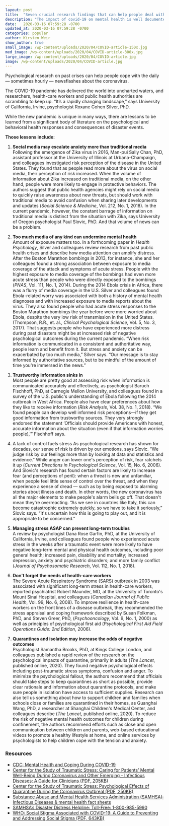 ```yaml
---
layout: post
title:  "Seven crucial research findings that can help people deal with COVID-19"
description: "The impact of covid-19 on mental health is well documented. Let's deal with it better."
date:   2020-03-16 07:59:28 -0700
updated_at: 2020-03-16 07:59:28 -0700
categories: popular
author: Kirsten Weir
show_author: true
small_image: /wp-content/uploads/2020/04/COVID-article-150x.jpg
med_image: /wp-content/uploads/2020/04/COVID-article-300x.jpg
large_image: /wp-content/uploads/2020/04/COVID-article.jpg
image: /wp-content/uploads/2020/04/COVID-article.jpg
---
```


Psychological research on past crises can help people cope with the daily — sometimes hourly — newsflashes about the coronavirus.

The COVID-19 pandemic has delivered the world into uncharted waters, and researchers, health-care workers and public health authorities are scrambling to keep up. “It’s a rapidly changing landscape,” says University of California, Irvine, psychologist Roxane Cohen Silver, PhD.

While the new pandemic is unique in many ways, there are lessons to be learned from a significant body of literature on the psychological and behavioral health responses and consequences of disaster events.

**Those lessons include:**

1. **Social media may escalate anxiety more than traditional media**<br>
Following the emergence of Zika virus in 2016, Man-pui Sally Chan, PhD, assistant professor at the University of Illinois at Urbana-Champaign, and colleagues investigated risk perception of the disease in the United States. They found that as people read more about the virus on social media, their perception of risk increased. When the volume of information about Zika increased on traditional media, on the other hand, people were more likely to engage in protective behaviors.
The authors suggest that public health agencies might rely on social media to quickly raise awareness about new threats, but should work with traditional media to avoid confusion when sharing later developments and updates (*Social Science & Medicine*, Vol. 212, No. 1, 2018). In the current pandemic, however, the constant barrage of information on traditional media is distinct from the situation with Zika, says University of Oregon psychologist Paul Slovic, PhD. And that volume of news can be a problem.


2. **Too much media of any kind can undermine mental health**<br>
Amount of exposure matters too. In a forthcoming paper in *Health Psychology*, Silver and colleagues review research from past public health crises and describe how media attention can amplify distress. After the Boston Marathon bombings in 2013, for instance, she and her colleagues found a strong association between exposure to media coverage of the attack and symptoms of acute stress. People with the highest exposure to media coverage of the bombings had even more acute stress than people who were directly exposed to the bombings (*PNAS*, Vol. 111, No. 1, 2014).
During the 2014 Ebola crisis in Africa, there was a flurry of media coverage in the U.S. Silver and colleagues found Ebola-related worry was associated with both a history of mental health diagnoses and with increased exposure to media reports about the virus. They also found people who had acute stress responses to the Boston Marathon bombings the year before were more worried about Ebola, despite the very low risk of transmission in the United States. (Thompson, R.R., et. al., *Clinical Psychological Science*, Vol. 5, No. 3, 2017). That suggests people who have experienced more distress during past disasters might be at increased risk of negative psychological outcomes during the current pandemic.
“When risk information is communicated in a consistent and authoritative way, people learn and benefit from it. But stress and anxiety can be exacerbated by too much media,” Silver says. “Our message is to stay informed by authoritative sources, but to be mindful of the amount of time you're immersed in the news.”

3. **Trustworthy information sinks in**<br>
Most people are pretty good at assessing risk when information is communicated accurately and effectively, as psychologist Baruch Fischhoff, PhD, at Carnegie Mellon University, and colleagues found in a survey of the U.S. public's understanding of Ebola following the 2014 outbreak in West Africa. People also have clear preferences about how they like to receive information (*Risk Analysis*, Vol. 38, No. 1, 2018).
“We found people can develop well informed risk perceptions—if they get good information from trustworthy sources. They very strongly endorsed the statement ‘Officials should provide Americans with honest, accurate information about the situation (even if that information worries people),'” Fischhoff says.

4. A lack of control fuels stress
As psychological research has shown for decades, our sense of risk is driven by our emotions, says Slovic. “We judge risk by our feelings more than by looking at data and statistics and evidence.”
While anger can lower one's perception of risk, fear ratchets it up (*Current Directions in Psychological Science*, Vol. 15, No. 6, 2006). And Slovic's research has found certain factors are likely to increase fear (and perceptions of peril): when a threat is new and unfamiliar, when people feel little sense of control over the threat, and when they experience a sense of dread — such as by being exposed to alarming stories about illness and death.
In other words, the new coronavirus has all the major elements to make people's alarm bells go off.
That doesn't mean they're overreacting. “As we see in countries like Italy, this can become catastrophic extremely quickly, so we have to take it seriously,” Slovic says. “It's uncertain how this is going to play out, and it is appropriate to be concerned.”

5. **Managing stress ASAP can prevent long-term troubles**<br>
A review by psychologist Dana Rose Garfin, PhD, at the University of California, Irvine, and colleagues found people who experienced acute stress in the weeks after a traumatic event were more likely to have negative long-term mental and physical health outcomes, including poor general health; increased pain, disability and mortality; increased depression, anxiety and psychiatric disorders; and more family conflict (*Journal of Psychosomatic Research*, Vol. 112, No. 1, 2018).

6. **Don't forget the needs of health-care workers**<br>
The Severe Acute Respiratory Syndrome (SARS) outbreak in 2003 was associated with significant long-term stress in health-care workers, reported psychiatrist Robert Maunder, MD, at the University of Toronto's Mount Sinai Hospital, and colleagues (*Canadian Journal of Public Health*, Vol. 99, No. 6, 2008). To improve resilience in health-care workers on the front lines of a disease outbreak, they recommended the stress appraisal and coping framework described by Susan Folkman, PhD, and Steven Greer, PhD, (*Psychooncology*, Vol. 9, No. 1, 2000) as well as principles of psychological first aid (*Psychological First Aid Field Operations Guide: 2nd Edition*, 2006).

7. **Quarantines and isolation may increase the odds of negative outcomes**<br>
Psychologist Samantha Brooks, PhD, at Kings College London, and colleagues published a rapid review of the research on the psychological impacts of quarantine, primarily in adults (*The Lancet*, published online, 2020). They found negative psychological effects including post-traumatic stress symptoms, confusion and anger. To minimize the psychological fallout, the authors recommend that officials should take steps to keep quarantines as short as possible, provide clear rationale and information about quarantine protocols, and make sure people in isolation have access to sufficient supplies.
Research can also tell us something about how to support children and families when schools close or families are quarantined in their homes, as Guanghai Wang, PhD, a researcher at Shanghai Children's Medical Center, and colleagues describe (*The Lancet*, published online, 2020). To reduce the risk of negative mental health outcomes for children during confinement, the authors recommend efforts such as close and open communication between children and parents, web-based educational videos to promote a healthy lifestyle at home, and online services by psychologists to help children cope with the tension and anxiety.

<style>
  .my-list li {
    list-style-type: square;
    text-decoration: underline;
  }
</style>

### Resources
<ol class="my-list">
  <li>CDC: Mental Health and Coping During COVID-19</li>
  <li>Center for the Study of Traumatic Stress: Caring for Patients’ Mental Well-Being During Coronavirus and Other Emerging - Infectious Diseases: A Guide for Clinicians (PDF, 205KB)</li>
  <li>Center for the Study of Traumatic Stress: Psychological Effects of Quarantine During the Coronavirus Outbreal (PDF, 250KB)</li>
  <li>Substance Abuse and Mental Health Services Administration (SAMHSA): Infectious Diseases & mental health fact sheets</li>
  <li>SAMHSA’s Disaster Distress Helpline: Toll-Free: 1-800-985-5990</li>
  <li>WHO: Social Stigma Associated with COVID-19: A Guide to Preventing and Addressing Social Stigma (PDF, 643KB)</li>
</ol>